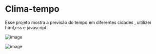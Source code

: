 # Clima-tempo

Esse projeto mostra a previsão do tempo em diferentes cidades , ultilizei html,css e javascript.

![image](https://github.com/felipexavier26/Clima-tempo/assets/103685054/613593d3-b422-4b93-a83a-40aafd4ed04b)

![image](https://github.com/felipexavier26/Clima-tempo/assets/103685054/2a1d67aa-15f1-404c-8b7f-c635c9785433)

